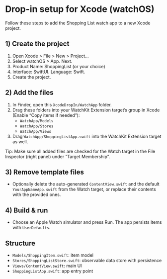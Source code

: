 # Drop-in setup for Xcode (watchOS)

Follow these steps to add the Shopping List watch app to a new Xcode project.

## 1) Create the project
1. Open Xcode > File > New > Project…
2. Select watchOS > App. Next.
3. Product Name: ShoppingList (or your choice)
4. Interface: SwiftUI. Language: Swift.
5. Create the project.

## 2) Add the files
1. In Finder, open this `XcodeDropIn/WatchApp` folder.
2. Drag these folders into your WatchKit Extension target’s group in Xcode (Enable “Copy items if needed”):
   - `WatchApp/Models`
   - `WatchApp/Stores`
   - `WatchApp/Views`
3. Drag `WatchApp/ShoppingListApp.swift` into the WatchKit Extension target as well.

Tip: Make sure all added files are checked for the Watch target in the File Inspector (right panel) under “Target Membership”.

## 3) Remove template files
- Optionally delete the auto-generated `ContentView.swift` and the default `YourAppNameApp.swift` from the Watch target, or replace their contents with the provided ones.

## 4) Build & run
- Choose an Apple Watch simulator and press Run. The app persists items with `UserDefaults`.

## Structure
- `Models/ShoppingItem.swift`: item model
- `Stores/ShoppingListStore.swift`: observable data store with persistence
- `Views/ContentView.swift`: main UI
- `ShoppingListApp.swift`: app entry point